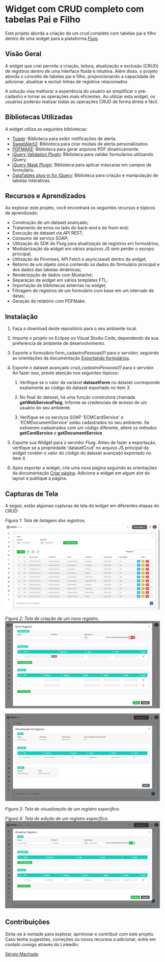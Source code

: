 # Widget com CRUD completo com tabelas Pai e Filho

Este projeto aborda a criação de um crud completo com tabelas pai e filho dentro de uma widget para a plataforma [Fluig](https://www.totvs.com/fluig/).

## Visão Geral

A widget que criei permite a criação, leitura, atualização e exclusão (CRUD) de registros dentro de uma interface fluída e intuitiva. Além disso, o projeto aborda o conceito de tabelas pai e filho, proporcionando a capacidade de adicionar, atualizar e excluir linhas de registros relacionados.

A solução visa melhorar a experiência do usuário ao simplificar o pré-cadastro e tornar as operações mais eficientes. Ao utilizar esta widget, os usuários poderão realizar todas as operações CRUD de forma direta e fácil.

## Bibliotecas Utilizadas

A widget utiliza as seguintes bibliotecas:

- [Toastr](https://github.com/CodeSeven/toastr): Biblioteca para exibir notificações de alerta.
- [SweetAlert2](https://sweetalert2.github.io/): Biblioteca para criar modais de alerta personalizados.
- [PDFMAKE](https://pdfmake.github.io/docs/): Biblioteca para gerar arquivos PDF dinamicamente.
- [jQuery Validation Plugin](https://jqueryvalidation.org/): Biblioteca para validar formulários utilizando jQuery.
- [jQuery Mask Plugin](https://igorescobar.github.io/jQuery-Mask-Plugin/): Biblioteca para aplicar máscaras em campos de formulário.
- [DataTables plug-in for jQuery](https://datatables.net/): Biblioteca para criação e manipulação de tabelas interativas.


## Recursos e Aprendizados
Ao explorar este projeto, você encontrará os seguintes recursos e tópicos de aprendizado:

- Construção de um dataset avançado;
- Tratamento de erros no lado do back-end e do front-end;
- Execução de dataset via API REST;
- Consumo de serviço SOAP;
- Utilização do SDK do Fluig para atualização de registros em formulários;
- Modularização da widget em vários arquivos JS sem perder o escopo principal;
- Utilização de Promises, API Fetch e async/await dentro da widget;
- Retorno de um objeto único contendo os dados do formulário principal e dos dados das tabelas dinâmicas;
- Renderização de dados com Mustache;
- Separação da widget em vários templates FTL;
- Importação de bibliotecas externas na widget;
- Filtragem de registros de um formulário com base em um intervalo de datas;
- Geração de relatório com PDFMake.

## Instalação
1. Faça o download deste repositório para o seu ambiente local.
2. Importe o projeto no Eclipse ou Visual Studio Code, dependendo da sua preferência de ambiente de desenvolvimento.
3. Exporte o formulário form_cadastroPessoas01 para o servidor, seguindo as orientações da documentação [Exportando formulários](https://tdn.totvs.com/pages/releaseview.action?pageId=239018344#samples-3).
4. Exporte o dataset avançado *crud_cadastroPessoas01* para o servidor. Ao fazer isso, preste atenção nos seguintes tópicos:

   1. Verifique se o valor da variável **datasetForm** no dataset corresponde exatamente ao código do dataset exportado no item 3.

   2. No final do dataset, há uma função construtora chamada **getWebServiceFluig**. Informe as credenciais de acesso de um usuário do seu ambiente.

   3. Verifique se os serviços SOAP 'ECMCardService' e 'ECMDocumentService' estão cadastrados no seu ambiente. Se estiverem cadastrados com um código diferente, altere os métodos **getCardService** e **getDocumentService**.

5. Exporte sua Widget para o servidor Fluig. Antes de fazer a exportação, verifique se a propriedade 'datasetCrud' no arquivo JS principal da widget contém o valor do código do dataset avançado exportado no item 4

6. Após exportar a widget, crie uma nova página seguindo as orientações da documentação [Criar página](https://tdn.totvs.com/pages/releaseview.action?pageId=234455933). Adicione a widget em algum slot do layout e publique a página.


## Capturas de Tela

A seguir, estão algumas capturas de tela da widget em diferentes etapas do CRUD:

*Figura 1: Tela de listagem dos registros.*
![Tela de Listagem dos Registros](https://github.com/sergiomachadosilva/wgtCadastroPessoas/blob/master/forms/form_cadastroPessoas01/listagem_registros.png)

*Figura 2: Tela de criação de um novo registro.*
![Tela de Criação de um novo Registro](https://github.com/sergiomachadosilva/wgtCadastroPessoas/blob/master/forms/form_cadastroPessoas01/modal_criacao_registro.png)

![Tela de Visualização de um Registro Específico](https://github.com/sergiomachadosilva/wgtCadastroPessoas/blob/master/forms/form_cadastroPessoas01/modal_visualizacao_registro.png)

*Figura 3: Tela de visualização de um registro específico.*

*Figura 4: Tela de edição de um registro específico.*
![Tela de Edição de um Registro Específico](https://github.com/sergiomachadosilva/wgtCadastroPessoas/blob/master/forms/form_cadastroPessoas01/modal_edicao_registro.png)


## Contribuições

Sinta-se à vontade para explorar, aprimorar e contribuir com este projeto. Caso tenha sugestões, correções ou novos recursos a adicionar, entre em contato comigo através do LinkedIn:

[Sérgio Machado](https://www.linkedin.com/in/sergio-machado-analista-fluig)